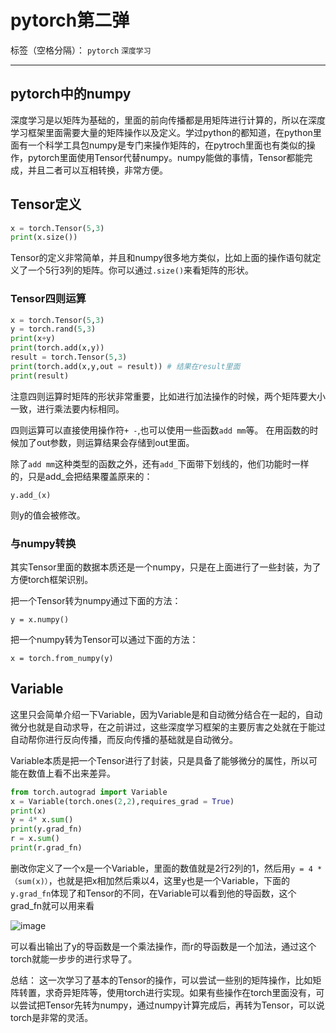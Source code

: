 ﻿# pytorch第二弹

标签（空格分隔）：  `pytorch` `深度学习`

---

## pytorch中的numpy  

深度学习是以矩阵为基础的，里面的前向传播都是用矩阵进行计算的，所以在深度学习框架里面需要大量的矩阵操作以及定义。学过python的都知道，在python里面有一个科学工具包numpy是专门来操作矩阵的，在pytroch里面也有类似的操作，pytorch里面使用Tensor代替numpy。numpy能做的事情，Tensor都能完成，并且二者可以互相转换，非常方便。  

## Tensor定义  

```python
x = torch.Tensor(5,3)
print(x.size())
```

Tensor的定义非常简单，并且和numpy很多地方类似，比如上面的操作语句就定义了一个5行3列的矩阵。你可以通过`.size()`来看矩阵的形状。  

### Tensor四则运算  

```python
x = torch.Tensor(5,3)
y = torch.rand(5,3)
print(x+y)
print(torch.add(x,y))
result = torch.Tensor(5,3)
print(torch.add(x,y,out = result)) # 结果在result里面
print(result)
```  

注意四则运算时矩阵的形状非常重要，比如进行加法操作的时候，两个矩阵要大小一致，进行乘法要内标相同。  

四则运算可以直接使用操作符`+ -`,也可以使用一些函数`add mm`等。 在用函数的时候加了out参数，则运算结果会存储到out里面。  

除了`add mm`这种类型的函数之外，还有`add_`下面带下划线的，他们功能时一样的，只是add_会把结果覆盖原来的：

    y.add_(x)  
    
则y的值会被修改。  

### 与numpy转换  

其实Tensor里面的数据本质还是一个numpy，只是在上面进行了一些封装，为了方便torch框架识别。  

把一个Tensor转为numpy通过下面的方法：  

    y = x.numpy()
    
把一个numpy转为Tensor可以通过下面的方法：  

    x = torch.from_numpy(y)  
    
## Variable  

这里只会简单介绍一下Variable，因为Variable是和自动微分结合在一起的，自动微分也就是自动求导，在之前讲过，这些深度学习框架的主要厉害之处就在于能过自动帮你进行反向传播，而反向传播的基础就是自动微分。   

Variable本质是把一个Tensor进行了封装，只是具备了能够微分的属性，所以可能在数值上看不出来差异。  

```python
from torch.autograd import Variable
x = Variable(torch.ones(2,2),requires_grad = True)
print(x)
y = 4* x.sum()
print(y.grad_fn)
r = x.sum()
print(r.grad_fn)
```  

删改你定义了一个x是一个Variable，里面的数值就是2行2列的1，然后用`y = 4 * （sum(x)）`，也就是把x相加然后乘以4，这里y也是一个Variable，下面的`y.grad_fn`体现了和Tensor的不同，在Variable可以看到他的导函数，这个grad_fn就可以用来看  

![image](http://ws2.sinaimg.cn/large/005Dd0fOly1g5s3tnqrb6j30as02ymx1.jpg)  

可以看出输出了y的导函数是一个乘法操作，而r的导函数是一个加法，通过这个torch就能一步步的进行求导了。   


总结：  这一次学习了基本的Tensor的操作，可以尝试一些别的矩阵操作，比如矩阵转置，求奇异矩阵等，使用torch进行实现。如果有些操作在torch里面没有，可以尝试把Tensor先转为numpy，通过numpy计算完成后，再转为Tensor，可以说torch是非常的灵活。


